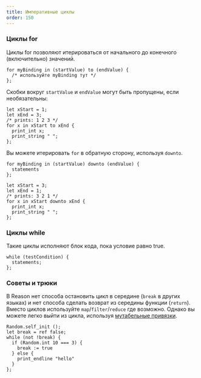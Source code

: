 ```yaml
---
title: Императивные циклы
order: 150
---
```


### Циклы for

Циклы for позволяют итерироваться от начального до конечного (включительно) значений.

```reason
for myBinding in (startValue) to (endValue) {
  /* используйте myBinding тут */
};
```

Скобки вокруг `startValue` и `endValue` могут быть пропущены, если необязательны:

```reason
let xStart = 1;
let xEnd = 3;
/* prints: 1 2 3 */
for x in xStart to xEnd {
  print_int x;
  print_string " ";
};
```

Вы можете итерировать `for` в обратную сторону, используя `downto`.

```reason
for myBinding in (startValue) downto (endValue) {
  statements
};
```

```reason
let xStart = 3;
let xEnd = 1;
/* prints: 3 2 1 */
for x in xStart downto xEnd {
  print_int x;
  print_string " ";
};
```

### Циклы while

Такие циклы исполняют блок кода, пока условие равно true.

```reason
while (testCondition) {
  statements;
};
```

### Советы и трюки

В Reason нет способа остановить цикл в середине (`break` в других языках) и нет способа
сделать возврат из середины функции (`return`). Вместо циклов используйте
`map`/`filter`/`reduce` где возможно. Однако вы можете легко выйти из цикла,
используя [мутабельные привязки](../../guide/language/mutation).

```reason
Random.self_init ();
let break = ref false;
while (not !break) {
  if (Random.int 10 === 3) {
    break := true
  } else {
    print_endline "hello"
  }
};
```
